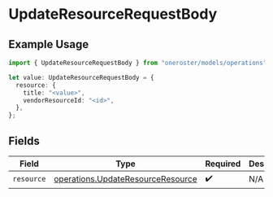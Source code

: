 # UpdateResourceRequestBody

## Example Usage

```typescript
import { UpdateResourceRequestBody } from "oneroster/models/operations";

let value: UpdateResourceRequestBody = {
  resource: {
    title: "<value>",
    vendorResourceId: "<id>",
  },
};
```

## Fields

| Field                                                                                  | Type                                                                                   | Required                                                                               | Description                                                                            |
| -------------------------------------------------------------------------------------- | -------------------------------------------------------------------------------------- | -------------------------------------------------------------------------------------- | -------------------------------------------------------------------------------------- |
| `resource`                                                                             | [operations.UpdateResourceResource](../../models/operations/updateresourceresource.md) | :heavy_check_mark:                                                                     | N/A                                                                                    |